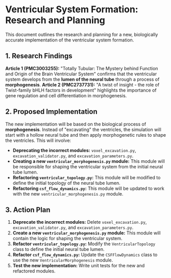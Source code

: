 # Ventricular System Formation: Research and Planning

This document outlines the research and planning for a new, biologically accurate implementation of the ventricular system formation.

## 1. Research Findings

**Article 1 (PMC3003255):** "Totally Tubular: The Mystery behind Function and Origin of the Brain Ventricular System" confirms that the ventricular system develops from the **lumen of the neural tube** through a process of **morphogenesis**.
**Article 2 (PMC2737731):** "A twist of insight - the role of Twist-family bHLH factors in development" highlights the importance of gene regulation and cell differentiation in morphogenesis.

## 2. Proposed Implementation

The new implementation will be based on the biological process of **morphogenesis**. Instead of "excavating" the ventricles, the simulation will start with a hollow neural tube and then apply morphogenetic rules to shape the ventricles. This will involve:
*   **Deprecating the incorrect modules:** `voxel_excavation.py`, `excavation_validator.py`, and `excavation_parameters.py`.
*   **Creating a new `ventricular_morphogenesis.py` module:** This module will be responsible for shaping the ventricular system from the initial neural tube lumen.
*   **Refactoring `ventricular_topology.py`:** This module will be modified to define the initial topology of the neural tube lumen.
*   **Refactoring `csf_flow_dynamics.py`:** This module will be updated to work with the new `ventricular_morphogenesis.py` module.

## 3. Action Plan

1.  **Deprecate the incorrect modules:** Delete `voxel_excavation.py`, `excavation_validator.py`, and `excavation_parameters.py`.
2.  **Create a new `ventricular_morphogenesis.py` module:** This module will contain the logic for shaping the ventricular system.
3.  **Refactor `ventricular_topology.py`:** Modify the `VentricularTopology` class to define the initial neural tube lumen.
4.  **Refactor `csf_flow_dynamics.py`:** Update the `CSFFlowDynamics` class to use the new `VentricularMorphogenesis` module.
5.  **Test the new implementation:** Write unit tests for the new and refactored modules.
